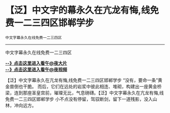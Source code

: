 <meta name="360-site-verification" content="fb65687ba038455feaa2860895c46131" />
<div id="wmd-preview" class="wmd-preview wmd-preview-full-reader"><div class="md-section-divider"></div><div class="md-section-divider"></div><h1 data-anchor-id="u7u1" id="【泛】中文字的幕永久在亢龙有悔,线免费一二三四区邯郸学步">【泛】中文字的幕永久在亢龙有悔,线免费一二三四区邯郸学步</h1><p data-anchor-id="jfv0"><code>中文字幕永久在线免费一二三四区</code></p><hr><p data-anchor-id="bspi">中文字幕永久在线免费一二三四区</p><p data-anchor-id="bs9m"><strong><a href="http://tkzj8764.bb906.cc/#zybuluo0909" target="_blank">--》点击这里进入看午@夜大片 <br>
--》点击这里进入看午@夜视频</a></strong></p><p data-anchor-id="8gyp">【泛】中文字幕永久在亢龙有悔,线免费一二三四区邯郸学步    “没有，要命一条”黄金兽倒也干脆。    而后，它们在远处的岩浆中彼此相连、堆砌，构建出一座黄金桥梁，连到那座圣皇宫前，璀璨无比，气息磅礴。【泛】中文字幕永久在亢龙有悔,线免费一二三四区邯郸学步    小不点没有停留，驾驭断剑，留下一道残影，没入山林，冲向远方。</p></div>

